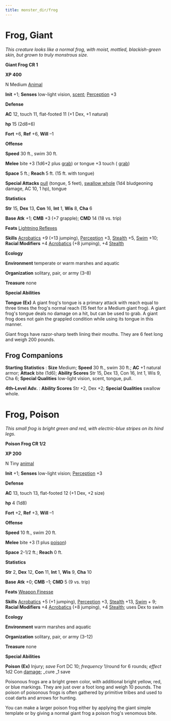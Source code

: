 ```yaml
---
title: monster_dir/frog
---
```

# Frog, Giant

_This creature looks like a normal frog, with moist, mottled, blackish-green skin, but grown to truly monstrous size._

**Giant Frog CR 1**

**XP 400**

N Medium [Animal](creatureTypes#_animal)

**Init** +1; **Senses** low-light vision, [scent](universalMonsterRules#_scent); [Perception](../skill_dir/perception#_perception) +3

**Defense**

**AC** 12, touch 11, flat-footed 11 (+1 Dex, +1 natural)

**hp** 15 (2d8+6)

**Fort** +6, **Ref** +6, **Will** –1

**Offense**

**Speed** 30 ft., swim 30 ft.

**Melee** bite +3 (1d6+2 plus [grab](universalMonsterRules#_grab)) or tongue +3 touch ( [grab](universalMonsterRules#_grab))

**Space** 5 ft.; **Reach** 5 ft. (15 ft. with tongue)

**Special Attacks** [pull](universalMonsterRules#_pull) (tongue, 5 feet), [swallow whole](universalMonsterRules#_swallow-whole) (1d4 bludgeoning damage, AC 10, 1 hp), tongue

**Statistics**

**Str** 15, **Dex** 13, **Con** 16, **Int** 1, **Wis** 8, **Cha** 6

**Base Atk** +1; **CMB** +3 (+7 grapple); **CMD** 14 (18 vs. trip)

**Feats** [Lightning Reflexes](../feats#_lightning-reflexes)

**Skills** [Acrobatics](../skill_dir/acrobatics#_acrobatics) +9 (+13 jumping), [Perception](../skill_dir/perception#_perception) +3, [Stealth](../skill_dir/stealth#_stealth) +5, [Swim](../skill_dir/swim#_swim) +10; **Racial Modifiers** +4 [Acrobatics](../skill_dir/acrobatics#_acrobatics) (+8 jumping), +4 [Stealth](../skill_dir/stealth#_stealth)

**Ecology**

**Environment** temperate or warm marshes and aquatic

**Organization** solitary, pair, or army (3–8)

**Treasure** none

**Special Abilities**

**Tongue (Ex)** A giant frog's tongue is a primary attack with reach equal to three times the frog's normal reach (15 feet for a Medium giant frog). A giant frog's tongue deals no damage on a hit, but can be used to grab. A giant frog does not gain the grappled condition while using its tongue in this manner.

Giant frogs have razor-sharp teeth lining their mouths. They are 6 feet long and weigh 200 pounds.

## Frog Companions

**Starting Statistics** : **Size** Medium; **Speed** 30 ft., swim 30 ft.; **AC** +1 natural armor; **Attack** bite (1d6); **Ability Scores** Str 15, Dex 13, Con 16, Int 1, Wis 9, Cha 6; **Special Qualities** low-light vision, scent, tongue, pull.

**4th–Level Adv.** : **Ability Scores** Str +2, Dex +2; **Special Qualities** swallow whole.

# Frog, Poison

_This small frog is bright green and red, with electric-blue stripes on its hind legs._

**Poison Frog CR 1/2**

**XP 200**

N Tiny [animal](creatureTypes#_animal)

**Init** +1; **Senses** low-light vision; [Perception](../skill_dir/perception#_perception) +3

**Defense**

**AC** 13, touch 13, flat-footed 12 (+1 Dex, +2 size)

**hp** 4 (1d8)

**Fort** +2, **Ref** +3, **Will** –1

**Offense**

**Speed** 10 ft., swim 20 ft.

**Melee** bite +3 (1 plus [poison](universalMonsterRules#_poison))

**Space** 2-1/2 ft.; **Reach** 0 ft.

**Statistics**

**Str** 2, **Dex** 12, **Con** 11, **Int** 1, **Wis** 9, **Cha** 10

**Base**  **Atk** +0; **CMB** –1; **CMD** 5 (9 vs. trip)

**Feats** [Weapon Finesse](../feats#_weapon-finesse)

**Skills** [Acrobatics](../skill_dir/acrobatics#_acrobatics) +5 (+1 jumping), [Perception](../skill_dir/perception#_perception) +3, [Stealth](../skill_dir/stealth#_stealth) +13, [Swim](../skill_dir/swim#_swim) + 9; **Racial Modifiers** +4 [Acrobatics](../skill_dir/acrobatics#_acrobatics) (+8 jumping), +4 [Stealth](../skill_dir/stealth#_stealth); uses Dex to swim

**Ecology**

**Environment** warm marshes and aquatic

**Organization** solitary, pair, or army (3–12)

**Treasure** none

**Special Abilities**

**Poison (Ex)** Injury; _save_ Fort DC 10; _frequency_ 1/round for 6 rounds; _effect_ 1d2 Con [damage](universalMonsterRules#_ability-damage-and-drain); _cure _1 save

Poisonous frogs are a bright green color, with additional bright yellow, red, or blue markings. They are just over a foot long and weigh 10 pounds. The poison of poisonous frogs is often gathered by primitive tribes and used to coat darts and arrows for hunting.

You can make a larger poison frog either by applying the giant simple template or by giving a normal giant frog a poison frog's venomous bite.

